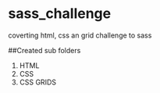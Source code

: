 # sass_challenge
coverting html, css an grid challenge to sass


##Created sub folders
1. HTML
2. CSS
3. CSS GRIDS
